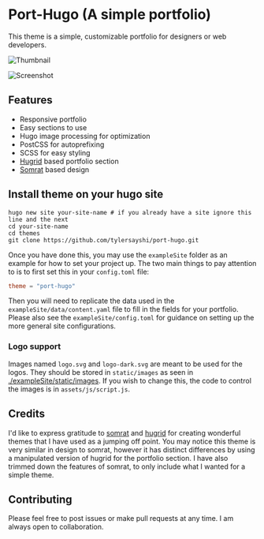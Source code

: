 # Port-Hugo (A simple portfolio)

This theme is a simple, customizable portfolio for designers or web developers.

![Thumbnail](https://raw.githubusercontent.com/tylersayshi/port-hugo/master/images/tn.png)

![Screenshot](https://raw.githubusercontent.com/tylersayshi/port-hugo/master/images/screenshot.png)

## Features

- Responsive portfolio
- Easy sections to use
- Hugo image processing for optimization
- PostCSS for autoprefixing
- SCSS for easy styling
- [Hugrid](https://github.com/aerohub/hugrid) based portfolio section
- [Somrat](https://github.com/somratpro/somrat) based design

## Install theme on your hugo site

```
hugo new site your-site-name # if you already have a site ignore this line and the next
cd your-site-name
cd themes
git clone https://github.com/tylersayshi/port-hugo.git
```

Once you have done this, you may use the `exampleSite` folder as an example for how to set your project up. The two main things to pay attention to is to first set this in your `config.toml` file:

```toml
theme = "port-hugo"
```

Then you will need to replicate the data used in the `exampleSite/data/content.yaml` file to fill in the fields for your portfolio. Please also see the `exampleSite/config.toml` for guidance on setting up the more general site configurations.

### Logo support

Images named `logo.svg` and `logo-dark.svg` are meant to be used for the logos. They should be stored in `static/images` as seen in [./exampleSite/static/images](./exampleSite/static/images). If you wish to change this, the code to control the images is in `assets/js/script.js`.

## Credits

I'd like to express gratitude to [somrat](https://github.com/somratpro/somrat) and [hugrid](https://github.com/aerohub/hugrid) for creating wonderful themes that I have used as a jumping off point. You may notice this theme is very similar in design to somrat, however it has distinct differences by using a manipulated version of hugrid for the portfolio section. I have also trimmed down the features of somrat, to only include what I wanted for a simple theme.

## Contributing

Please feel free to post issues or make pull requests at any time. I am always open to collaboration.
